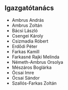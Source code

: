 <h2>Igazgatótanács</h2>
<ul>
  <li>Ambrus András</li>
  <li>Ambrus Zoltán</li>
  <li>Bácsi László</li>
  <li>Csengei Károly</li>
  <li>Csizmadia Róbert</li>
  <li>Erdődi Péter</li>
  <li>Farkas Kamill</li>
  <li>Farkasné Rajki Melinda</li>
  <li>Németh-Ambrus Orsolya</li>
  <li>Mészáros Boglárka</li>
  <li>Ócsai Imre</li>
  <li>Ócsai Sándor</li>
  <li>Szallós-Farkas Zoltán</li>
</ul>
